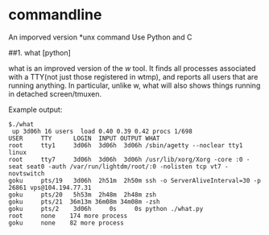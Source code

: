 # commandline
An imporved version *unx command Use Python and C  

##1. what [python]

what is an improved version of the *w* tool. It finds all processes associated with a TTY(not just those registered in wtmp), and reports all users that are running anything. In particular, unlike w, what will also shows things running in detached screen/tmuxen. 
    
Example output:

```console
$./what
 up 3d06h 16 users  load 0.40 0.39 0.42 procs 1/698
USER     TTY      LOGIN  INPUT OUTPUT WHAT
root     tty1     3d06h  3d06h  3d06h /sbin/agetty --noclear tty1 linux
root     tty7     3d06h  3d06h  3d06h /usr/lib/xorg/Xorg -core :0 -seat seat0 -auth /var/run/lightdm/root/:0 -nolisten tcp vt7 -novtswitch
goku     pts/19   3d06h  2h51m  2h50m ssh -o ServerAliveInterval=30 -p 26861 vps@104.194.77.31
goku     pts/20   5h53m  2h48m  2h48m zsh
goku     pts/21  36m13m 36m08m 34m08m -zsh
goku     pts/2    3d06h     0s     0s python ./what.py
root     none    174 more process
goku     none    82 more process

```
